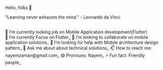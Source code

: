 Hello, folks 👋
  
  "Learning never exhausts the mind." - Leonardo da Vinci
  
<br> 🔭 I’m currently looking job on Mobile Application development(Flutter)<br/>
🌱 I’m currently Focus on Flutter_
👯 I’m looking to collaborate on mobile application solutions_
🤔 I’m looking for help with Mobile architecture design pattern_
💬 Ask me about about technical solutions_
📫 How to reach me: nayemzaman@gmail.com_
😄 Pronouns: Nayem_
⚡ Fun fact: Friendly people_
